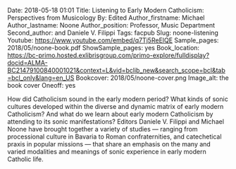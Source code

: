 Date: 2018-05-18 01:01
Title: Listening to Early Modern Catholicism: Perspectives from Musicology
By: Edited 
Author_firstname: Michael 
Author_lastname: Noone
Author_position: Professor, Music Department
Second_author: and Daniele V. Filippi 
Tags: facpub
Slug: noone-listening
Youtube: https://www.youtube.com/embed/q7Tj5ReElQE
Sample_pages: 2018/05/noone-book.pdf
ShowSample_pages: yes
Book_location: https://bc-primo.hosted.exlibrisgroup.com/primo-explore/fulldisplay?docid=ALMA-BC21479100840001021&context=L&vid=bclib_new&search_scope=bcl&tab=bcl_only&lang=en_US
Bookcover: 2018/05/noone-cover.png
Image_alt: the book cover 
Oneoff: yes

How did Catholicism sound in the early modern period? What kinds of sonic cultures developed within the diverse and dynamic matrix of early modern Catholicism? And what do we learn about early modern Catholicism by attending to its sonic manifestations? Editors Daniele V. Filippi and Michael Noone have brought together a variety of studies — ranging from processional culture in Bavaria to Roman confraternities, and catechetical praxis in popular missions — that share an emphasis on the many and varied modalities and meanings of sonic experience in early modern Catholic life.